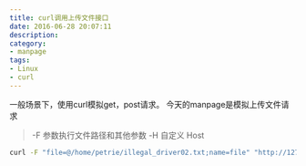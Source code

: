 ```yaml
---
title: curl调用上传文件接口
date: 2016-06-28 20:07:11
description:
category: 
- manpage
tags:
- Linux
- curl
---
```


一般场景下，使用curl模拟get，post请求。
今天的manpage是模拟上传文件请求

>-F 参数执行文件路径和其他参数
-H 自定义 Host

``` bash
curl -F "file=@/home/petrie/illegal_driver02.txt;name=file" "http://127.0.0.1:8000/biz/driver_mis/driver/uploadcsv"  -H mis.petrie.com.cn
```
